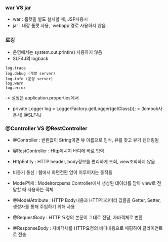 ### war VS jar
- war : 톰캣을 별도 설치할 때, JSP사용시
- jar : 내장 톰캣 사용, 'webapp'경로 사용하지 않음

### 로깅
- 운영에서는 system.out.println() 사용하지 않음
- SLF4J의 logback
```
log.trace
log.debug (개발 server)
log.info (운영 server)
log.warn
log.error
```
-> 설정은 application.properties에서
- private Logger log = LoggerFactory.getLogger(getClass()); = (lombok사용시) @SLF4J

### @Controller VS @RestController
- @Controller : 반환값이 String이면 뷰 이름으로 인식, 뷰를 찾고 뷰가 렌더링됨
- @RestController : Http메시지 바디에 바로 입력

- HttpEntity : HTTP header, body정보를 편리하게 조회, view조회하지 않음
- 비동기 통신 : 웹에서 화면전환 없이 이루어지는 동작들
- Model객체 : Modelrorcpsms Controller에서 생성된 데이터를 담아 view로 전달할 때 사용하는 객체
- @ModelAttribute : HTTP Body내용과 HTTP파라미터 값들을 Getter, Setter, 생성자를 통해 주입하기 위해 사용
- @RequestBody : HTTP 요청의 본문이 그대로 전달, 자바객체로 변환
- @ResponseBody : 자바객체를 HTTP요청의 바디내용으로 매핑하여 클라이언트로 전송

